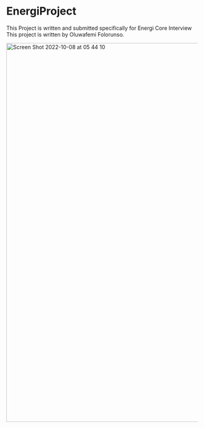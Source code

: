 # EnergiProject

This Project is written and submitted specifically for Energi Core Interview
This project is written by Oluwafemi Folorunso.


<img width="997" alt="Screen Shot 2022-10-08 at 05 44 10" src="https://user-images.githubusercontent.com/115284052/194711451-7fc76bdb-e852-4d27-b085-17b82c7c9254.png">
